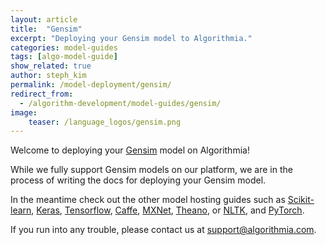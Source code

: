 ```yaml
---
layout: article
title:  "Gensim"
excerpt: "Deploying your Gensim model to Algorithmia."
categories: model-guides
tags: [algo-model-guide]
show_related: true
author: steph_kim
permalink: /model-deployment/gensim/
redirect_from:
  - /algorithm-development/model-guides/gensim/
image:
    teaser: /language_logos/gensim.png
---
```


Welcome to deploying your <a href="https://radimrehurek.com/gensim/">Gensim</a> model on Algorithmia!

While we fully support Gensim models on our platform, we are in the process of writing the docs for deploying your Gensim model.

In the meantime check out the other model hosting guides such as <a href="{{site.baseurl}}/model-deployment/scikit/">Scikit-learn</a>, <a href="{{site.baseurl}}/model-deployment/keras/">Keras</a>, <a href="{{site.baseurl}}/model-deployment/tensorflow/">Tensorflow</a>, <a href="{{site.baseurl}}/model-deployment/caffe/">Caffe</a>, <a href="{{site.baseurl}}/model-deployment/mxnet/">MXNet</a>, <a href="{{site.baseurl}}/model-deployment/theano/">Theano</a>, or <a href="{{site.baseurl}}/model-deployment/nltk/">NLTK</a>, and <a href="{{site.baseurl}}/model-deployment/pytorch/">PyTorch</a>.

If you run into any trouble, please contact us at <a href="mailto:support@algorithmia.com">support@algorithmia.com</a>.
